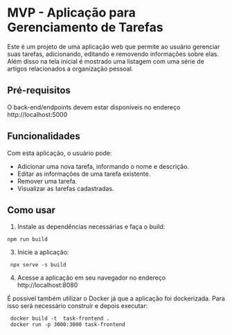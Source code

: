 # MVP - Aplicação para Gerenciamento de Tarefas

Este é um projeto de uma aplicação web que permite ao usuário gerenciar suas tarefas, adicionando, editando e removendo informações sobre elas. Além disso na tela inicial é mostrado uma listagem com uma série de artigos relacionados a organização pessoal.

## Pré-requisitos

O back-end/endpoints devem estar disponíveis no endereço http://localhost:5000

## Funcionalidades

Com esta aplicação, o usuário pode:

* Adicionar uma nova tarefa, informando o nome e descrição.
* Editar as informações de uma tarefa existente.
* Remover uma tarefa.
* Visualizar as tarefas cadastradas.

## Como usar

1.  Instale as dependências necessárias e faça o build:

```
npm run build
```

3. Inicie a aplicação:

```
 npx serve -s build
```

4. Acesse a aplicação em seu navegador no endereço http://localhost:8080


É possível também utilizar o Docker já que a aplicação foi dockerizada. Para isso será  necessário construir e depois executar:

```
 docker build -t  task-frontend .
 docker run -p 3000:3000 task-frontend 
 ```



